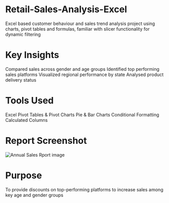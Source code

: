 # Retail-Sales-Analysis-Excel
Excel based customer behaviour and sales trend analysis project using charts,  pivot tables and formulas, familiar with slicer functionality for dynamic filtering
# Key Insights
Compared sales across gender and age groups
Identified top performing sales platforms
Visualized regional performance by state
Analysed product delivery status
# Tools Used
Excel Pivot Tables & Pivot Charts
Pie & Bar Charts
Conditional Formatting
Calculated Columns
# Report Screenshot
![Annual Sales Rport image](https://github.com/user-attachments/assets/f9cf494f-003c-4076-9527-44458c578b08)

#  Purpose 
To provide discounts on top-performing platforms to increase sales among key age and gender groups 
